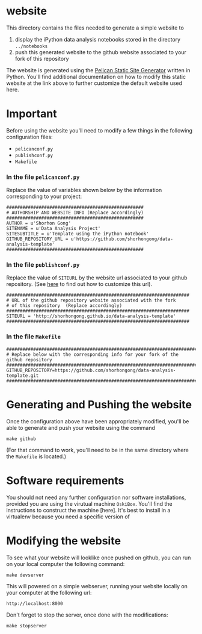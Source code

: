 website
=======

This directory contains the files needed to generate a simple website to 
1. display the iPython data analysis notebooks stored in the directory `../notebooks`
2. push this generated website to the github website associated to your fork of this repository

The website is generated using the [Pelican Static Site Generator](http://blog.getpelican.com/) written in Python. 
You'll find additional documentation on how to modify this static website at the link above to further customize
the default website used here. 

Important
========= 

Before using the website you'll need to modify a few things
in the following configuration files:

* `pelicanconf.py`
* `publishconf.py`
* `Makefile`

### In the file `pelicanconf.py`

Replace the value of variables shown below by the
information corresponding to your project:

```
###################################################
# AUTHORSHIP AND WEBSITE INFO (Replace accordingly)
###################################################
AUTHOR = u'Shorhon Gong'
SITENAME = u'Data Analysis Project'
SITESUBTITLE = u'Template using the iPython notebook'
GITHUB_REPOSITORY_URL = u'https://github.com/shorhongong/data-analysis-template'
###################################################
```

### In the file `publishconf.py`

Replace the value of `SITEURL` by the website url associated to your
github repository. (See [here](https://help.github.com/articles/setting-up-a-custom-domain-with-pages)
to find out how to customize this url).

```
####################################################################
# URL of the github repository website associated with the fork
# of this repository  (Replace accordingly)
####################################################################
SITEURL = 'http://shorhongong.github.io/data-analysis-template'
####################################################################
```

### In the file `Makefile`

```
##################################################################################
# Replace below with the corresponding info for your fork of the github repository 
##################################################################################
GITHUB_REPOSITORY=https://github.com/shorhongong/data-analysis-template.git
##################################################################################
```

Generating and Pushing the website
==================================

Once the configuration above have been appropriately modified, you'll be able to generate and push your website using the command

`make github`

(For that command to work, you'll need to be in the same directory where the `Makefile` is located.)




Software requirements
====================

You should not need any further configuration nor software installations, provided you are using
the virutual machine `OskiBox`. You'll find the instructions to construct the machine [here].
It's best to install in a virtualenv because you need a specific version of

Modifying the website
====================

To see what your website will looklike once pushed on github, you can run on your local computer
the following command:

`make devserver`

This will powered on a simple webserver, running your website locally on your computer
at the following url:

`http://localhost:8000`

Don't forget to stop the server, once done with the modifications:

`make stopserver`

